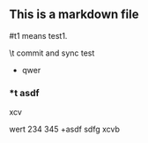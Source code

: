 ## This is a markdown file
#t1 means test1.

\t commit and sync test

* qwer
### *t asdf

xcv

wert
234
345
+asdf
sdfg
xcvb

